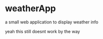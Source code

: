 # weatherApp
a small web application to display weather info

yeah this still doesnt work by the way

